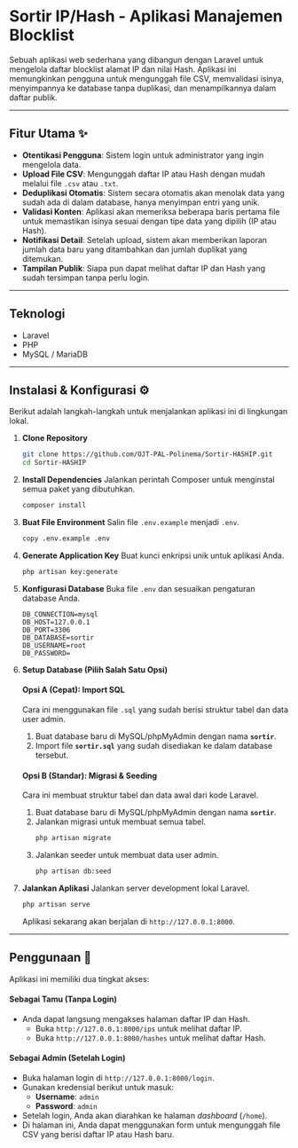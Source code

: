 # Sortir IP/Hash - Aplikasi Manajemen Blocklist

Sebuah aplikasi web sederhana yang dibangun dengan Laravel untuk mengelola daftar blocklist alamat IP dan nilai Hash. Aplikasi ini memungkinkan pengguna untuk mengunggah file CSV, memvalidasi isinya, menyimpannya ke database tanpa duplikasi, dan menampilkannya dalam daftar publik.

---
## Fitur Utama ✨
* **Otentikasi Pengguna**: Sistem login untuk administrator yang ingin mengelola data.
* **Upload File CSV**: Mengunggah daftar IP atau Hash dengan mudah melalui file `.csv` atau `.txt`.
* **Deduplikasi Otomatis**: Sistem secara otomatis akan menolak data yang sudah ada di dalam database, hanya menyimpan entri yang unik.
* **Validasi Konten**: Aplikasi akan memeriksa beberapa baris pertama file untuk memastikan isinya sesuai dengan tipe data yang dipilih (IP atau Hash).
* **Notifikasi Detail**: Setelah upload, sistem akan memberikan laporan jumlah data baru yang ditambahkan dan jumlah duplikat yang ditemukan.
* **Tampilan Publik**: Siapa pun dapat melihat daftar IP dan Hash yang sudah tersimpan tanpa perlu login.

---
## Teknologi 
* Laravel
* PHP
* MySQL / MariaDB

---
## Instalasi & Konfigurasi ⚙️

Berikut adalah langkah-langkah untuk menjalankan aplikasi ini di lingkungan lokal.

1.  **Clone Repository**
    ```bash
    git clone https://github.com/OJT-PAL-Polinema/Sortir-HASHIP.git
    cd Sortir-HASHIP
    ```

2.  **Install Dependencies**
    Jalankan perintah Composer untuk menginstal semua paket yang dibutuhkan.
    ```bash
    composer install
    ```

3.  **Buat File Environment**
    Salin file `.env.example` menjadi `.env`.
    ```bash
    copy .env.example .env
    ```

4.  **Generate Application Key**
    Buat kunci enkripsi unik untuk aplikasi Anda.
    ```bash
    php artisan key:generate
    ```

5.  **Konfigurasi Database**
    Buka file `.env` dan sesuaikan pengaturan database Anda.
    ```env
    DB_CONNECTION=mysql
    DB_HOST=127.0.0.1
    DB_PORT=3306
    DB_DATABASE=sortir
    DB_USERNAME=root
    DB_PASSWORD=
    ```

6.  **Setup Database (Pilih Salah Satu Opsi)**

    #### **Opsi A (Cepat): Import SQL**
    Cara ini menggunakan file `.sql` yang sudah berisi struktur tabel dan data user admin.
    1.  Buat database baru di MySQL/phpMyAdmin dengan nama **`sortir`**.
    2.  Import file **`sortir.sql`** yang sudah disediakan ke dalam database tersebut.

    #### **Opsi B (Standar): Migrasi & Seeding**
    Cara ini membuat struktur tabel dan data awal dari kode Laravel.
    1.  Buat database baru di MySQL/phpMyAdmin dengan nama **`sortir`**.
    2.  Jalankan migrasi untuk membuat semua tabel.
        ```bash
        php artisan migrate
        ```
    3.  Jalankan seeder untuk membuat data user admin.
        ```bash
        php artisan db:seed
        ```

7.  **Jalankan Aplikasi**
    Jalankan server development lokal Laravel.
    ```bash
    php artisan serve
    ```
    Aplikasi sekarang akan berjalan di `http://127.0.0.1:8000`.

---
## Penggunaan 🚀

Aplikasi ini memiliki dua tingkat akses:

#### **Sebagai Tamu (Tanpa Login)**
* Anda dapat langsung mengakses halaman daftar IP dan Hash.
    * Buka `http://127.0.0.1:8000/ips` untuk melihat daftar IP.
    * Buka `http://127.0.0.1:8000/hashes` untuk melihat daftar Hash.

#### **Sebagai Admin (Setelah Login)**
* Buka halaman login di `http://127.0.0.1:8000/login`.
* Gunakan kredensial berikut untuk masuk:
    * **Username**: `admin`
    * **Password**: `admin`
* Setelah login, Anda akan diarahkan ke halaman *dashboard* (`/home`).
* Di halaman ini, Anda dapat menggunakan form untuk mengunggah file CSV yang berisi daftar IP atau Hash baru.